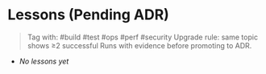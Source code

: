 # Lessons (Pending ADR)
> Tag with: #build #test #ops #perf #security
> Upgrade rule: same topic shows ≥2 successful Runs with evidence before promoting to ADR.

- _No lessons yet_
